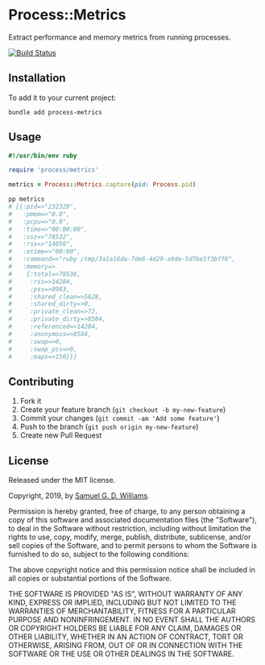 # Process::Metrics

Extract performance and memory metrics from running processes.

[![Build Status](https://travis-ci.com/socketry/process-metrics.svg)](https://travis-ci.com/socketry/process-metrics)

## Installation

To add it to your current project:

	bundle add process-metrics

## Usage

```ruby
#!/usr/bin/env ruby

require 'process/metrics'

metrics = Process::Metrics.capture(pid: Process.pid)

pp metrics
# [{:pid=>"232329",
#   :pmem=>"0.0",
#   :pcpu=>"0.0",
#   :time=>"00:00:00",
#   :vsz=>"78532",
#   :rss=>"14056",
#   :etime=>"00:00",
#   :command=>"ruby /tmp/3a1a16da-7de6-4d29-a9de-5d7be1f3bff6",
#   :memory=>
#    {:total=>78536,
#     :rss=>14284,
#     :pss=>8983,
#     :shared_clean=>5628,
#     :shared_dirty=>0,
#     :private_clean=>72,
#     :private_dirty=>8584,
#     :referenced=>14284,
#     :anonymous=>8584,
#     :swap=>0,
#     :swap_pss=>0,
#     :maps=>150}}]
```

## Contributing

1. Fork it
2. Create your feature branch (`git checkout -b my-new-feature`)
3. Commit your changes (`git commit -am 'Add some feature'`)
4. Push to the branch (`git push origin my-new-feature`)
5. Create new Pull Request

## License

Released under the MIT license.

Copyright, 2019, by [Samuel G. D. Williams](http://www.codeotaku.com).

Permission is hereby granted, free of charge, to any person obtaining a copy
of this software and associated documentation files (the "Software"), to deal
in the Software without restriction, including without limitation the rights
to use, copy, modify, merge, publish, distribute, sublicense, and/or sell
copies of the Software, and to permit persons to whom the Software is
furnished to do so, subject to the following conditions:

The above copyright notice and this permission notice shall be included in
all copies or substantial portions of the Software.

THE SOFTWARE IS PROVIDED "AS IS", WITHOUT WARRANTY OF ANY KIND, EXPRESS OR
IMPLIED, INCLUDING BUT NOT LIMITED TO THE WARRANTIES OF MERCHANTABILITY,
FITNESS FOR A PARTICULAR PURPOSE AND NONINFRINGEMENT. IN NO EVENT SHALL THE
AUTHORS OR COPYRIGHT HOLDERS BE LIABLE FOR ANY CLAIM, DAMAGES OR OTHER
LIABILITY, WHETHER IN AN ACTION OF CONTRACT, TORT OR OTHERWISE, ARISING FROM,
OUT OF OR IN CONNECTION WITH THE SOFTWARE OR THE USE OR OTHER DEALINGS IN
THE SOFTWARE.
